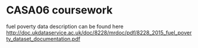 # CASA06 coursework
fuel poverty data description can be found here
http://doc.ukdataservice.ac.uk/doc/8228/mrdoc/pdf/8228_2015_fuel_poverty_dataset_documentation.pdf
